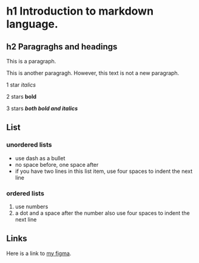 # h1 Introduction to markdown language.

## h2 Paragraghs and headings
This is a paragraph.

This is another paragragh.
However, this text is not a new paragraph.


1 star *italics* 

2 stars **bold** 

3 stars ***both bold and italics***


## List

### unordered lists

- use dash as a bullet
- no space before, one space after
- if you have two lines in this list item,
    use four spaces to indent the next line
    
 ### ordered lists
 
 1. use numbers
 2. a dot and a space after the number
   also use four spaces to indent the next line

## Links

Here is a link to [my figma](https://www.figma.com/files/recent?fuid=1207743673974282741).





